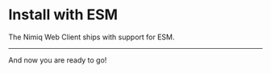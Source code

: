 # Install with ESM

The Nimiq Web Client ships with support for ESM.

---

<!--@include: ./_installation.md-->

And now you are ready to go!

<!--@include: ../_demo.md-->

<!--@include: ./_contribute.md-->
